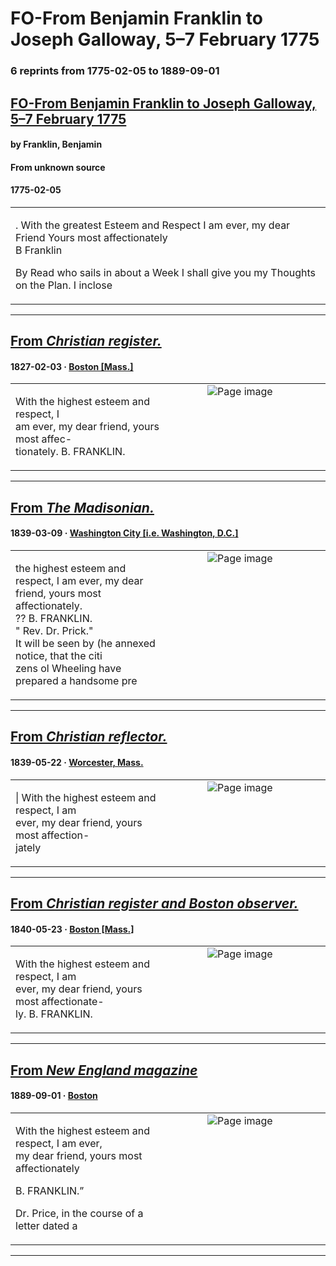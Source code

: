 
# FO-From Benjamin Franklin to Joseph Galloway, 5–7 February 1775

### 6 reprints from 1775-02-05 to 1889-09-01

## [FO-From Benjamin Franklin to Joseph Galloway, 5–7 February 1775](https://founders.archives.gov/documents/Franklin/01-21-02-0257)

#### by Franklin, Benjamin

#### From unknown source

#### 1775-02-05

<table style="width: 100%;"><tr><td style="width: 50%">

. With the greatest Esteem and Respect I am ever, my dear Friend Yours most affectionately  
B Franklin  
  
By Read who sails in about a Week I shall give you my Thoughts on the Plan. I inclose
</td></tr></table>

---

## [From _Christian register._](https://archive.org/details/sim_unitarian-register-and-the-universalist-leader_1827-02-03_6_5/page/n3/mode/1up?view=theater)

#### 1827-02-03 &middot; [Boston [Mass.]](http://dbpedia.org/resource/Boston)

<table style="width: 100%;"><tr><td style="width: 50%">

  
  
With the highest esteem and respect, I  
am ever, my dear friend, yours most affec-  
tionately. B. FRANKLIN.
</td><td style="width: 50%; max-height: 75%; margin: auto; display: block;">
<img alt="Page image" src="https://iiif.archive.org/iiif/sim_unitarian-register-and-the-universalist-leader_1827-02-03_6_5&#0036;3/pct:59.598460,75.653135,16.322882,1.909164/600,/0/default.jpg"/>
</td>
</tr></table>

---

## [From _The Madisonian._](https://chroniclingamerica.loc.gov/lccn/sn82015015/1839-03-09/ed-1/seq-3)

#### 1839-03-09 &middot; [Washington City [i.e. Washington, D.C.]](http://dbpedia.org/resource/Washington%2C_D.C.)

<table style="width: 100%;"><tr><td style="width: 50%">

  
the highest esteem and respect, I am ever, my dear  
friend, yours most affectionately.  
?? B. FRANKLIN.  
&quot; Rev. Dr. Prick.&quot;  
It will be seen by (he annexed notice, that the citi­  
zens ol Wheeling have prepared a handsome pre
</td><td style="width: 50%; max-height: 75%; margin: auto; display: block;">
<img alt="Page image" src="https://chroniclingamerica.loc.gov/iiif/2/dlc_alicanto_ver02%2Fdata%2Fsn82015015%2F00415660960%2F1839030901%2F0842.jp2/pct:66.743968,45.617561,15.211750,3.574525/!600,600/0/default.jpg"/>
</td>
</tr></table>

---

## [From _Christian reflector._](https://archive.org/details/sim_christian-reflector_1839-05-22_2_21/page/n1/mode/1up?view=theater)

#### 1839-05-22 &middot; [Worcester, Mass.](http://dbpedia.org/resource/Ludlow_(town)%2C_Vermont)

<table style="width: 100%;"><tr><td style="width: 50%">

  
| With the highest esteem and respect, I am  
ever, my dear friend, yours most affection-  
jately
</td><td style="width: 50%; max-height: 75%; margin: auto; display: block;">
<img alt="Page image" src="https://iiif.archive.org/iiif/sim_christian-reflector_1839-05-22_2_21&#0036;1/pct:84.150449,27.726782,14.258982,1.930346/600,/0/default.jpg"/>
</td>
</tr></table>

---

## [From _Christian register and Boston observer._](https://archive.org/details/sim_unitarian-register-and-the-universalist-leader_1840-05-23_19_21/page/n1/mode/1up?view=theater)

#### 1840-05-23 &middot; [Boston [Mass.]](http://dbpedia.org/resource/Boston)

<table style="width: 100%;"><tr><td style="width: 50%">

  
  
With the highest esteem and respect, I am  
ever, my dear friend, yours most affectionate-  
ly. B. FRANKLIN.  

</td><td style="width: 50%; max-height: 75%; margin: auto; display: block;">
<img alt="Page image" src="https://iiif.archive.org/iiif/sim_unitarian-register-and-the-universalist-leader_1840-05-23_19_21&#0036;1/pct:79.633508,23.924731,13.979058,1.612903/600,/0/default.jpg"/>
</td>
</tr></table>

---

## [From _New England magazine_](https://archive.org/details/sim_the-new-england-magazine_1889-09_1_1/page/n109/mode/1up?view=theater)

#### 1889-09-01 &middot; [Boston](http://dbpedia.org/resource/Boston)

<table style="width: 100%;"><tr><td style="width: 50%">

  
  
With the highest esteem and respect, I am ever,  
my dear friend, yours most affectionately  
  
B. FRANKLIN.”  
  
Dr. Price, in the course of a letter dated a
</td><td style="width: 50%; max-height: 75%; margin: auto; display: block;">
<img alt="Page image" src="https://iiif.archive.org/iiif/sim_the-new-england-magazine_1889-09_1_1&#0036;109/pct:50.693312,31.795302,33.360522,5.061521/600,/0/default.jpg"/>
</td>
</tr></table>

---


